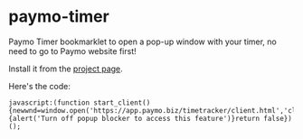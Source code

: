 paymo-timer
===========

Paymo Timer bookmarklet to open a pop-up  window with your timer, no need to go to Paymo website first!

Install it from the [project page](http://littlepea.github.io/paymo-timer).

Here's the  code:

	javascript:(function start_client(){newwnd=window.open('https://app.paymo.biz/timetracker/client.html','client','height=490,width=340,status=no,toolbar=no,menubar=no,location=no,scrollbars=no,resizable=yes');if(!newwnd){alert('Turn off popup blocker to access this feature')}return false})();
